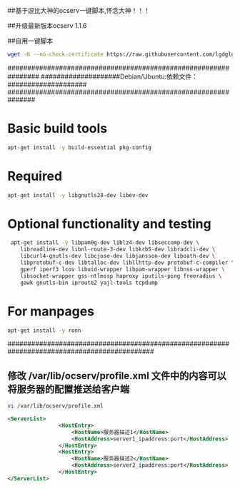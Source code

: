 ##基于逗比大神的ocserv一键脚本,怀念大神！！！

##升级最新版本ocserv 1.1.6

##自用一键脚本

``` bash
wget -N --no-check-certificate https://raw.githubusercontent.com/lgdglgc/ocserv88/master/ocserv.sh && chmod +x ocserv.sh && bash ocserv.sh
```
################################################################
####################Debian/Ubuntu:依赖文件：####################
###############################################################
# Basic build tools
``` bash 
apt-get install -y build-essential pkg-config
```
# Required
``` bash 
apt-get install -y libgnutls28-dev libev-dev
```
# Optional functionality and testing
``` bash
 apt-get install -y libpam0g-dev liblz4-dev libseccomp-dev \
	libreadline-dev libnl-route-3-dev libkrb5-dev libradcli-dev \
	libcurl4-gnutls-dev libcjose-dev libjansson-dev liboath-dev \
	libprotobuf-c-dev libtalloc-dev libllhttp-dev protobuf-c-compiler \
	gperf iperf3 lcov libuid-wrapper libpam-wrapper libnss-wrapper \
	libsocket-wrapper gss-ntlmssp haproxy iputils-ping freeradius \
	gawk gnutls-bin iproute2 yajl-tools tcpdump
```
# For manpages
``` bash 
apt-get install -y ronn
```
#############################################################################################
## 修改 /var/lib/ocserv/profile.xml 文件中的内容可以将服务器的配置推送给客户端 ###

```bash
vi /var/lib/ocserv/profile.xml
```

```xml
<ServerList>
                <HostEntry>
                    <HostName>服务器描述1</HostName>
                    <HostAddress>server1_ipaddress:port</HostAddress>
                </HostEntry>
                <HostEntry>
                    <HostName>服务器描述2</HostName>
                    <HostAddress>server2_ipaddress:port</HostAddress>
                </HostEntry>
</ServerList>
```

